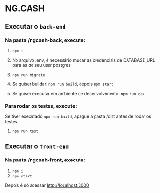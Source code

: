 # NG.CASH

## Executar o `back-end`

### Na pasta /ngcash-back, execute:

1. `npm i`
2. No arquivo .env, é necessário mudar as credenciais de DATABASE_URL para as do seu user postgres
3. `npm run migrate`

4. Se quiser buildar: `npm run build`, depois `npm start`
5. Se quiser executar em ambiente de desenvolvimento: `npm run dev`

### Para rodar os testes, execute:
Se tiver executado `npm run build`, apague a pasta /dist antes de rodar os testes
1. `npm run test`

## Executar o `front-end`

### Na pasta /ngcash-front, execute:

1. `npm i`
2. `npm start`

Depois é só acessar [http://localhost:3000](http://localhost:3000)
